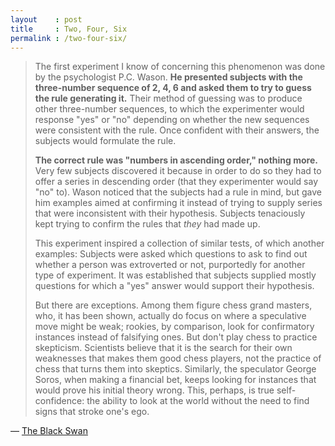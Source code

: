 ```yaml
---
layout    : post
title     : Two, Four, Six
permalink : /two-four-six/
---
```


> The first experiment I know of concerning this phenomenon was done by the psychologist P.C. Wason. **He presented subjects with the three-number sequence of 2, 4, 6 and asked them to try to guess the rule generating it.** Their method of guessing was to produce other three-number sequences, to which the experimenter would response "yes" or "no" depending on whether the new sequences were consistent with the rule. Once confident with their answers, the subjects would formulate the rule.
> 
> **The correct rule was "numbers in ascending order," nothing more.** Very few subjects discovered it because in order to do so they had to offer a series in descending order (that they experimenter would say "no" to). Wason noticed that the subjects had a rule in mind, but gave him examples aimed at confirming it instead of trying to supply series that were inconsistent with their hypothesis. Subjects tenaciously kept trying to confirm the rules that *they* had made up.
> 
> This experiment inspired a collection of similar tests, of which another examples: Subjects were asked which questions to ask to find out whether a person was extroverted or not, purportedly for another type of experiment. It was established that subjects supplied mostly questions for which a "yes" answer would support their hypothesis.
> 
> But there are exceptions. Among them figure chess grand masters, who, it has been shown, actually do focus on where a speculative move might be weak; rookies, by comparison, look for confirmatory instances instead of falsifying ones. But don't play chess to practice skepticism. Scientists believe that it is the search for their own weaknesses that makes them good chess players, not the practice of chess that turns them into skeptics. Similarly, the speculator George Soros, when making a financial bet, keeps looking for instances that would prove his initial theory wrong. This, perhaps, is true self-confidence: the ability to look at the world without the need to find signs that stroke one's ego.

&mdash; [The Black Swan][taleb]

[taleb]: http://books.google.com/books?id=7wMuF4A4XF8C&lpg=PR7&vq=2%2C%204%2C%206&pg=PA58#v=onepage&q&f=false

